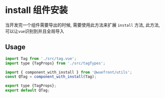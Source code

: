 # install 组件安装

当开发完一个组件需要导出的时候, 需要使用此方法来扩展 `install` 方法, 此方法,可以让`vue`识别到并且全局导入

## Usage

```js
import Tag from './src/tag.vue';
import type {TagProps} from './src/tagTypes';

import { component_with_install } from '@wuefront/utils';
const QTag = component_with_install(Tag);

export type {TagProps};
export default QTag;

```